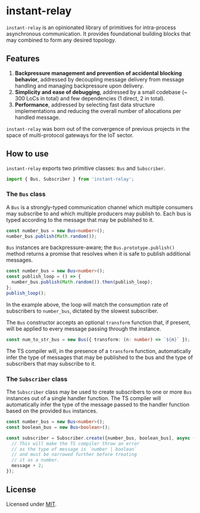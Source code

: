 
# instant-relay

`instant-relay` is an opinionated library of primitives for intra-process
asynchronous communication. It provides foundational building blocks that
may combined to form any desired topology.

## Features

1. **Backpressure management and prevention of accidental blocking 
   behavior**, addressed by decoupling message delivery from message
   handling and managing backpressure upon delivery.
2. **Simplicity and ease of debugging**, addressed by a small codebase (~ 300
   LoCs in total) and few dependencies (1 direct, 2 in total).
3. **Performance**, addressed by selecting fast data structure implementations
   and reducing the overall number of allocations per handled message.

`instant-relay` was born out of the convergence of previous projects in the
space of multi-protocol gateways for the IoT sector.

## How to use

`instant-relay` exports two primitive classes: `Bus` and `Subscriber`.

```ts
import { Bus, Subscriber } from 'instant-relay';
```

### The `Bus` class

A `Bus` is a strongly-typed communication channel which multiple consumers
may subscribe to and which multiple producers may publish to. Each bus is
typed according to the message that may be published to it.

```ts
const number_bus = new Bus<number>();
number_bus.publish(Math.random());
```

`Bus` instances are backpressure-aware; the `Bus.prototype.publish()` method 
returns a promise that resolves when it is safe to publish additional messages.

```ts
const number_bus = new Bus<number>();
const publish_loop = () => {
  number_bus.publish(Math.random()).then(publish_loop);
};
publish_loop();
```

In the example above, the loop will match the consumption rate of subscribers
to `number_bus`, dictated by the slowest subscriber.

The `Bus` constructor accepts an optional `transform` function that, if 
present, will be applied to every message passing through the instance.

```ts
const num_to_str_bus = new Bus({ transform: (n: number) => `${n}` });
```

The TS compiler will, in the presence of a `transform` function, automatically
infer the type of messages that may be published to the bus and the type of
subscribers that may subscribe to it.

### The `Subscriber` class

The `Subscriber` class may be used to create subscribers to one or more `Bus`
instances out of a single handler function. The TS compiler will automatically
infer the type of the message passed to the handler function based on the 
provided `Bus` instances.

```ts
const number_bus = new Bus<number>();
const boolean_bus = new Bus<boolean>();

const subscriber = Subscriber.create([number_bus, boolean_bus], async (message) => {
  // This will make the TS compiler throw an error
  // as the type of message is `number | boolean`
  // and must be narrowed further before treating
  // it as a number.
  message + 2;
});
```

## License

Licensed under [MIT](./LICENSE).
